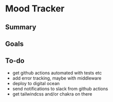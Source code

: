# Mood Tracker

## Summary

## Goals

## To-do

- get github actions automated with tests etc
- add error tracking, maybe with middleware
- deploy to digital ocean
- send notifications to slack from github actions
- get tailwindcss and/or chakra on there
